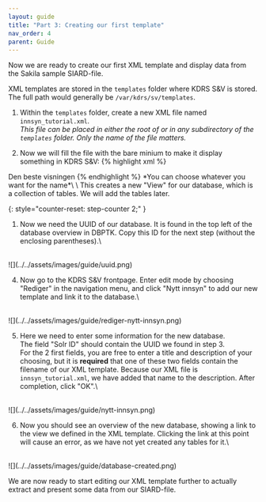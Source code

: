 ```yaml
---
layout: guide
title: "Part 3: Creating our first template"
nav_order: 4
parent: Guide
---
```

Now we are ready to create our first XML template and display data from the Sakila sample SIARD-file.

XML templates are stored in the `templates` folder where KDRS S&V is stored. The full path would generally be `/var/kdrs/sv/templates`.

1. Within the `templates` folder, create a new XML file named `innsyn_tutorial.xml`.\
*This file can be placed in either the root of or in any subdirectory of the `templates` folder. Only the name of the file matters.*

2. Now we will fill the file with the bare minium to make it display something in KDRS S&V:
{% highlight xml %}
<views>
    <view>
        <name>Den beste visningen</name>
    </view>
</views>
{% endhighlight %}
*You can choose whatever you want for the name*\
\
This creates a new "View" for our database, which is a collection of tables. We will add the tables later.

{: style="counter-reset: step-counter 2;" }
1. Now we need the UUID of our database. It is found in the top left of the database overview in DBPTK. Copy this ID for the next step (without the enclosing parentheses).\
<br>
![](../../assets/images/guide/uuid.png)


4. Now go to the KDRS S&V frontpage. Enter edit mode by choosing "Rediger" in the navigation menu, and click "Nytt innsyn" to add our new template and link it to the database.\
<br>
![](../../assets/images/guide/rediger-nytt-innsyn.png)

5. Here we need to enter some information for the new database.\
 The field "Solr ID" should contain the UUID we found in step 3.\
  For the 2 first fields, you are free to enter a title and description of your choosing, but it is **required** that one of these two fields contain the filename of our XML template. Because our XML file is `innsyn_tutorial.xml`, we have added that name to the description. After completion, click "OK".\
<br>
![](../../assets/images/guide/nytt-innsyn.png)

6. Now you should see an overview of the new database, showing a link to the view we defined in the XML template. Clicking the link at this point will cause an error, as we have not yet created any tables for it.\
<br>
![](../../assets/images/guide/database-created.png)


We are now ready to start editing our XML template further to actually extract and present some data from our SIARD-file.